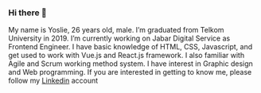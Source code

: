 ### Hi there 👋

My name is Yoslie, 26 years old, male. I’m graduated from Telkom University in 2019.
I’m currently working on Jabar Digital Service as Frontend Engineer.
I have basic knowledge of HTML, CSS, Javascript, and get used to work with Vue.js and React.js framework.
I also familiar with Agile and Scrum working method system.
I have interest in Graphic design and Web programming.
If you are interested in getting to know me, please follow my [Linkedin](https://www.linkedin.com/in/yoslie/) account
